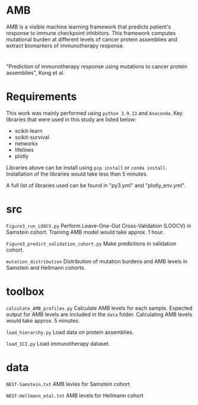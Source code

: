 # AMB
AMB is a visible machine learning framework that predicts patient's response to immune checkpoint inhibitors. This framework computes mutational burden at different levels of cancer protein assemblies and extract biomarkers of immunotherapy response.

# 
"Prediction of immunotherapy response using mutations to cancer protein assemblies", Kong et al.

# Requirements
This work was mainly performed using `python 3.9.13` and `Anaconda`. Key libraries that were used in this study are listed below:

- scikit-learn
- scikit-survival
- networkx
- lifelines
- plotly


Libraries above can be install using `pip install` or `conda install`. Installation of the libraries would take less than 5 minutes.

A full list of libraries used can be found in "py3.yml" and "plotly_env.yml".


# src
`Figure3_run_LOOCV.py` Perform Leave-One-Out Cross-Validation (LOOCV) in Samstein cohort. Training AMB model would take approx. 1 hour.

`Figure3_predict_validation_cohort.py` Make predictions in validation cohort.

`mutation_distribution` Distribution of mutation burdens and AMB levels in Samstein and Hellmann cohorts.


# toolbox
`calculate_AMB_profiles.py` Calculate AMB levels for each sample. Expected output for AMB levels are included in the `data` folder. Calculating AMB levels would take approx. 5 minutes.

`load_hierarchy.py` Load data on protein assemblies.

`load_ICI.py` Load immunotherapy dataset.

# data
`NEST-Samstein.txt` AMB levles for Samstein cohort

`NEST-Hellmann_etal.txt` AMB levels for Hellmann cohort
